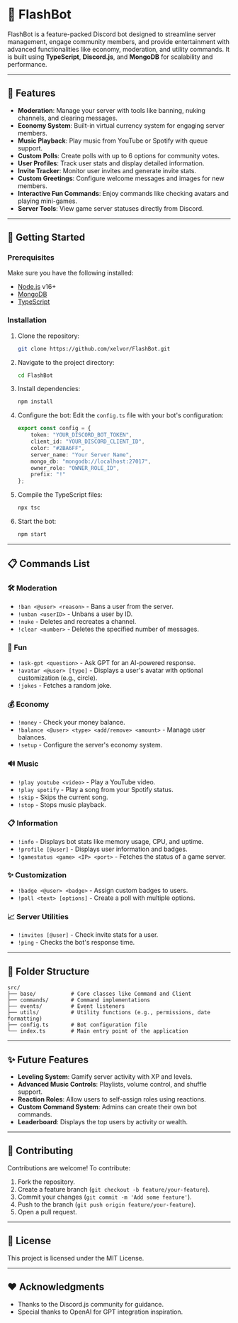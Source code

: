 # 🚀 FlashBot

FlashBot is a feature-packed Discord bot designed to streamline server management, engage community members, and provide entertainment with advanced functionalities like economy, moderation, and utility commands. It is built using **TypeScript**, **Discord.js**, and **MongoDB** for scalability and performance.

---

## 🌟 Features

- **Moderation**: Manage your server with tools like banning, nuking channels, and clearing messages.
- **Economy System**: Built-in virtual currency system for engaging server members.
- **Music Playback**: Play music from YouTube or Spotify with queue support.
- **Custom Polls**: Create polls with up to 6 options for community votes.
- **User Profiles**: Track user stats and display detailed information.
- **Invite Tracker**: Monitor user invites and generate invite stats.
- **Custom Greetings**: Configure welcome messages and images for new members.
- **Interactive Fun Commands**: Enjoy commands like checking avatars and playing mini-games.
- **Server Tools**: View game server statuses directly from Discord.

---

## 🚀 Getting Started

### Prerequisites

Make sure you have the following installed:

- [Node.js](https://nodejs.org/) v16+
- [MongoDB](https://www.mongodb.com/)
- [TypeScript](https://www.typescriptlang.org/)

### Installation

1. Clone the repository:

   ```bash
   git clone https://github.com/xelvor/FlashBot.git
   ```

2. Navigate to the project directory:

   ```bash
   cd FlashBot
   ```

3. Install dependencies:

   ```bash
   npm install
   ```

4. Configure the bot:
   Edit the `config.ts` file with your bot's configuration:

   ```typescript
   export const config = {
       token: "YOUR_DISCORD_BOT_TOKEN",
       client_id: "YOUR_DISCORD_CLIENT_ID",
       color: "#2BA6FF",
       server_name: "Your Server Name",
       mongo_db: "mongodb://localhost:27017",
       owner_role: "OWNER_ROLE_ID",
       prefix: "!"
   };
   ```

5. Compile the TypeScript files:

   ```bash
   npx tsc
   ```

6. Start the bot:

   ```bash
   npm start
   ```

---

## 📋 Commands List

### 🛠️ Moderation
- `!ban <@user> <reason>` - Bans a user from the server.
- `!unban <userID>` - Unbans a user by ID.
- `!nuke` - Deletes and recreates a channel.
- `!clear <number>` - Deletes the specified number of messages.

### 🎉 Fun
- `!ask-gpt <question>` - Ask GPT for an AI-powered response.
- `!avatar <@user> [type]` - Displays a user's avatar with optional customization (e.g., circle).
- `!jokes` - Fetches a random joke.

### 💰 Economy
- `!money` - Check your money balance.
- `!balance <@user> <type> <add/remove> <amount>` - Manage user balances.
- `!setup` - Configure the server's economy system.

### 🔊 Music
- `!play youtube <video>` - Play a YouTube video.
- `!play spotify` - Play a song from your Spotify status.
- `!skip` - Skips the current song.
- `!stop` - Stops music playback.

### 📋 Information
- `!info` - Displays bot stats like memory usage, CPU, and uptime.
- `!profile [@user]` - Displays user information and badges.
- `!gamestatus <game> <IP> <port>` - Fetches the status of a game server.

### ✨ Customization
- `!badge <@user> <badge>` - Assign custom badges to users.
- `!poll <text> [options]` - Create a poll with multiple options.

### 📈 Server Utilities
- `!invites [@user]` - Check invite stats for a user.
- `!ping` - Checks the bot's response time.

---

## 📂 Folder Structure

```plaintext
src/
├── base/           # Core classes like Command and Client
├── commands/       # Command implementations
├── events/         # Event listeners
├── utils/          # Utility functions (e.g., permissions, date formatting)
├── config.ts       # Bot configuration file
└── index.ts        # Main entry point of the application
```

---

## ✨ Future Features

- **Leveling System**: Gamify server activity with XP and levels.
- **Advanced Music Controls**: Playlists, volume control, and shuffle support.
- **Reaction Roles**: Allow users to self-assign roles using reactions.
- **Custom Command System**: Admins can create their own bot commands.
- **Leaderboard**: Displays the top users by activity or wealth.

---

## 🤝 Contributing

Contributions are welcome! To contribute:

1. Fork the repository.
2. Create a feature branch (`git checkout -b feature/your-feature`).
3. Commit your changes (`git commit -m 'Add some feature'`).
4. Push to the branch (`git push origin feature/your-feature`).
5. Open a pull request.

---

## 📄 License

This project is licensed under the MIT License.

---

## ❤️ Acknowledgments

- Thanks to the Discord.js community for guidance.
- Special thanks to OpenAI for GPT integration inspiration.

